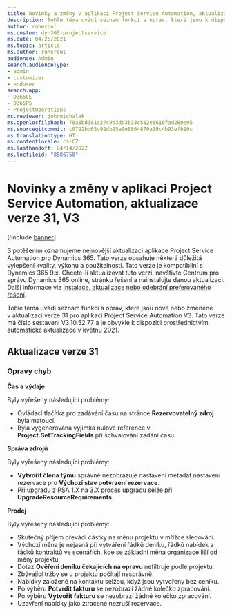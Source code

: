 ```yaml
---
title: Novinky a změny v aplikaci Project Service Automation, aktualizace verze 31, V3
description: Tohle téma uvádí seznam funkcí a oprav, které jsou k dispozici v Project Service Automation, aktualizace verze 31, V3.
author: ruhercul
ms.custom: dyn365-projectservice
ms.date: 04/26/2021
ms.topic: article
ms.author: ruhercul
audience: Admin
search.audienceType:
- admin
- customizer
- enduser
search.app:
- D365CE
- D365PS
- ProjectOperations
ms.reviewer: johnmichalak
ms.openlocfilehash: 70a8bd381c27c9a3dd3b33c582e5616fad280e95
ms.sourcegitcommit: c0792bd65d92db25e0e8864879a19c4b93efb10c
ms.translationtype: HT
ms.contentlocale: cs-CZ
ms.lasthandoff: 04/14/2022
ms.locfileid: "8586750"
---
```

# <a name="whats-new-or-changed-in-project-service-automation-update-release-31-v3"></a>Novinky a změny v aplikaci Project Service Automation, aktualizace verze 31, V3

[!include [banner](../includes/psa-now-project-operations.md)]

S potěšením oznamujeme nejnovější aktualizaci aplikace Project Service Automation pro Dynamics 365. Tato verze obsahuje některá důležitá vylepšení kvality, výkonu a použitelnosti. Tato verze je kompatibilní s Dynamics 365 9.x. Chcete-li aktualizovat tuto verzi, navštivte Centrum pro správu Dynamics 365 online, stránku řešení a nainstalujte danou aktualizaci. Další informace viz [Instalace, aktualizace nebo odebrání preferovaného řešení](/power-platform/admin/install-remove-preferred-solution).

Tohle téma uvádí seznam funkcí a oprav, které jsou nové nebo změněné v aktualizaci verze 31 pro aplikaci Project Service Automation V3. Tato verze má číslo sestavení V3.10.52.77 a je obvykle k dispozici prostřednictvím automatické aktualizace v květnu 2021.

## <a name="update-release-31"></a>Aktualizace verze 31

### <a name="bug-fixes"></a>Opravy chyb

**Čas a výdaje**

Byly vyřešeny následující problémy:

- Ovládací tlačítka pro zadávání času na stránce **Rezervovatelný zdroj** byla matoucí.
- Byla vygenerována výjimka nulové reference v **Project.SetTrackingFields** při schvalování zadání času.

**Správa zdrojů**

Byly vyřešeny následující problémy:

- **Vytvořit člena týmu** správně nezobrazuje nastavení metadat nastavení rezervace pro **Výchozí stav potvrzení rezervace**.
- Při upgradu z PSA 1.X na 3.X proces upgradu selže při **UpgradeResourceRequirements**.


**Prodej**

Byly vyřešeny následující problémy:

- Skutečný příjem převádí částky na měnu projektu v mřížce sledování.
- Výchozí měna je nejasná při vytváření řádků deníku, řádků nabídek a řádků kontraktů ve scénářích, kde se základní měna organizace liší od měny projektu.
- Dotaz **Ověření deníku čekajících na opravu** nefiltruje podle projektu.
- Zbývající tržby se u projektu počítají nesprávně.
- Nabídky založené na kontaktu selžou, když jsou vytvořeny bez ceníku.
- Po výběru **Potvrdit fakturu** se nezobrazí žádné kolečko zpracování.
- Po výběru **Vytvořit fakturu** se nezobrazí žádné kolečko zpracování.
- Uzavření nabídky jako ztracené nezruší rezervace.







